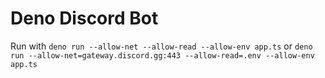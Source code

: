 # Deno Discord Bot

Run with `deno run --allow-net --allow-read --allow-env app.ts` or `deno run --allow-net=gateway.discord.gg:443 --allow-read=.env --allow-env app.ts`
